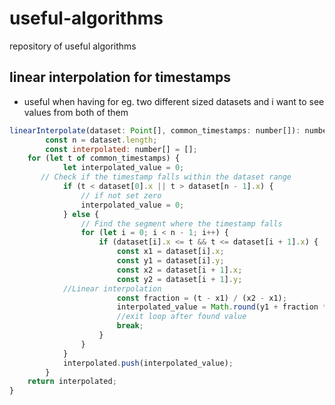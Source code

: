 # useful-algorithms
repository of useful algorithms
## linear interpolation for timestamps
- useful when having for eg. two different sized datasets and i want to see values from both of them

``` js
linearInterpolate(dataset: Point[], common_timestamps: number[]): number[] {
		const n = dataset.length;
		const interpolated: number[] = [];
    for (let t of common_timestamps) {
			let interpolated_value = 0;
       // Check if the timestamp falls within the dataset range
			if (t < dataset[0].x || t > dataset[n - 1].x) {
				// if not set zero
				interpolated_value = 0;
			} else {
				// Find the segment where the timestamp falls
				for (let i = 0; i < n - 1; i++) {
					if (dataset[i].x <= t && t <= dataset[i + 1].x) {
						const x1 = dataset[i].x;
						const y1 = dataset[i].y;
						const x2 = dataset[i + 1].x;
						const y2 = dataset[i + 1].y;
            //Linear interpolation
						const fraction = (t - x1) / (x2 - x1);
						interpolated_value = Math.round(y1 + fraction * (y2 - y1));
						//exit loop after found value
						break;
					}
				}
			}
			interpolated.push(interpolated_value);
		}
    return interpolated;
} 
```

